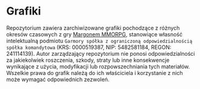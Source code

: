 # Grafiki

Repozytorium zawiera zarchiwizowane grafiki pochodzące z różnych okresów czasowych z gry [Margonem MMORPG](https://margonem.pl/), stanowiące własność intelektualną podmiotu `Garmory spółka z ograniczoną odpowiedzialnością spółka komandytowa` (KRS: 0000519387, NIP: 5482581184, REGON: 241114139). Autor zarządzający repozytorium nie ponosi odpowiedzialności za jakiekolwiek roszczenia, szkody, straty lub inne konsekwencje wynikające z użycia, modyfikacji lub rozpowszechniania tych materiałów. Wszelkie prawa do grafik należą do ich właściciela i korzystanie z nich może wymagać odpowiednich zezwoleń.
